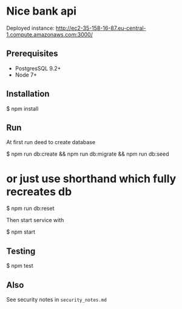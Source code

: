 Nice bank api
============

Deployed instance: http://ec2-35-158-16-87.eu-central-1.compute.amazonaws.com:3000/

## Prerequisites

* PostgresSQL 9.2+
* Node 7+

## Installation

  $ npm install

## Run

At first run deed to create database


  $ npm run db:create && npm run db:migrate && npm run db:seed
  # or just use shorthand which fully recreates db
  $ npm run db:reset

Then start service with

  $ npm start

## Testing

  $ npm test

## Also

  See security notes in `security_notes.md`
  
